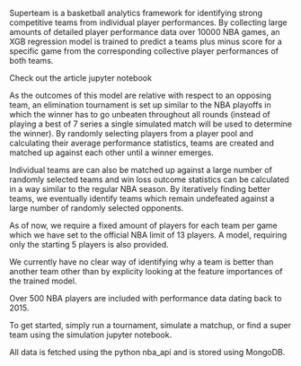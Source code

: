 Superteam is a basketball analytics framework for identifying strong competitive teams from individual player performances. By collecting large amounts of detailed player performance data over 10000 NBA games, an XGB regression model is trained to predict a teams plus minus score for a specific game from the corresponding collective player performances of both teams.

Check out the article jupyter notebook

As the outcomes of this model are relative with respect to an opposing team, an elimination tournament is set up similar to the NBA playoffs in which the winner has to go unbeaten throughout all rounds (instead of playing a best of 7 series a single simulated match will be used to determine the winner). By randomly selecting players from a player pool and calculating their average performance statistics, teams are created and matched up against each other until a winner emerges.

Individual teams are can also be matched up against a large number of randomly selected teams and win loss outcome statistics can be calculated in a way similar to the regular NBA season. By iteratively finding better teams, we eventually identify teams which remain undefeated against a large number of randomly selected opponents.

As of now, we require a fixed amount of players for each team per game which we have set to the official NBA limit of 13 players. A model, requiring only the starting 5 players is also provided.

We currently have no clear way of identifying why a team is better than another team other than by explicity looking at the feature importances of the trained model.

Over 500 NBA players are included with performance data dating back to 2015.

To get started, simply run a tournament, simulate a matchup, or find a super team using the simulation jupyter notebook.

All data is fetched using the python nba_api and is stored using MongoDB.